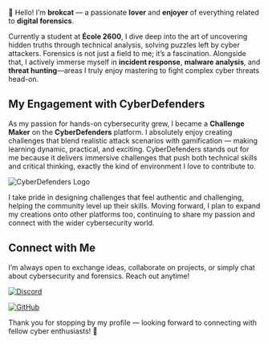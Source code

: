 👋 Hello! I’m **brokcat** — a passionate **lover** and **enjoyer** of everything related to **digital forensics**.

Currently a student at **École 2600**, I dive deep into the art of uncovering hidden truths through technical analysis, solving puzzles left by cyber attackers. Forensics is not just a field to me; it’s a fascination. Alongside that, I actively immerse myself in **incident response**, **malware analysis**, and **threat hunting**—areas I truly enjoy mastering to fight complex cyber threats head-on.

  

## My Engagement with CyberDefenders

  

As my passion for hands-on cybersecurity grew, I became a **Challenge Maker** on the **CyberDefenders** platform. I absolutely enjoy creating challenges that blend realistic attack scenarios with gamification — making learning dynamic, practical, and exciting. CyberDefenders stands out for me because it delivers immersive challenges that push both technical skills and critical thinking, exactly the kind of environment I love to contribute to.

  

![CyberDefenders Logo](https://encrypted-tbn0.gstatic.com/images?q=tbn:ANd9GcTVoD0bSVIPtWsBss2pZ8CMFHwFMuwwPRybgw&s)

  

I take pride in designing challenges that feel authentic and challenging, helping the community level up their skills. Moving forward, I plan to expand my creations onto other platforms too, continuing to share my passion and connect with the wider cybersecurity world.

  

## Connect with Me

  

I’m always open to exchange ideas, collaborate on projects, or simply chat about cybersecurity and forensics. Reach out anytime!

  

[![Discord](https://img.shields.io/badge/Discord-7289DA?style=for-the-badge&logo=discord&logoColor=white)](brokcat.)

[![GitHub](https://img.shields.io/badge/GitHub-181717?style=for-the-badge&logo=github&logoColor=white)](https://github.com/brokcat)

  

Thank you for stopping by my profile — looking forward to connecting with fellow cyber enthusiasts! 🚀
